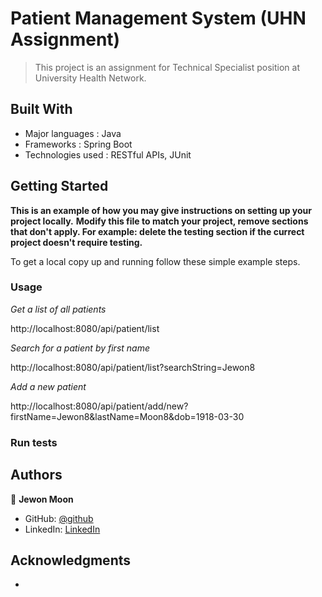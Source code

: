 # Patient Management System (UHN Assignment)

> This project is an assignment for Technical Specialist position at University Health Network.

## Built With

- Major languages : Java
- Frameworks : Spring Boot
- Technologies used : RESTful APIs, JUnit

## Getting Started

**This is an example of how you may give instructions on setting up your project locally.**
**Modify this file to match your project, remove sections that don't apply. For example: delete the testing section if the currect project doesn't require testing.**


To get a local copy up and running follow these simple example steps.

### Usage

*Get a list of all patients*

http://localhost:8080/api/patient/list

*Search for a patient by first name*

http://localhost:8080/api/patient/list?searchString=Jewon8

*Add a new patient*

http://localhost:8080/api/patient/add/new?firstName=Jewon8&lastName=Moon8&dob=1918-03-30

### Run tests

## Authors

👤 **Jewon Moon**

- GitHub: [@github](https://github.com/jewon1988)
- LinkedIn: [LinkedIn](https://linkedin.com/in/jewon-moon)

## Acknowledgments

- 
